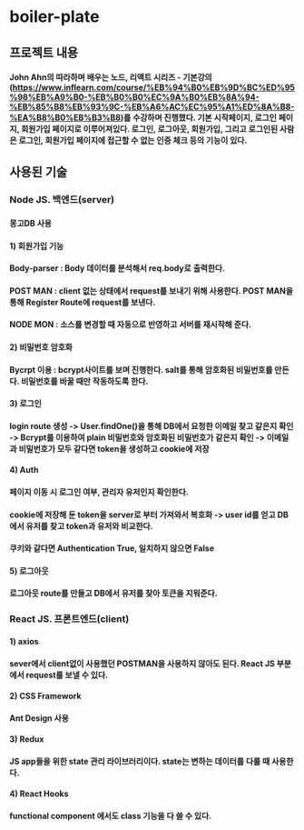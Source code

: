 ﻿# boiler-plate


## 프로젝트 내용
#### John Ahn의 따라하며 배우는 노드, 리액트 시리즈 - 기본강의(https://www.inflearn.com/course/%EB%94%B0%EB%9D%BC%ED%95%98%EB%A9%B0-%EB%B0%B0%EC%9A%B0%EB%8A%94-%EB%85%B8%EB%93%9C-%EB%A6%AC%EC%95%A1%ED%8A%B8-%EA%B8%B0%EB%B3%B8)를 수강하며 진행했다. 기본 시작페이지, 로그인 페이지, 회원가입 페이지로 이루어져있다. 로그인, 로그아웃, 회원가입, 그리고 로그인된 사람은 로그인, 회원가입 페이지에 접근할 수 없는 인증 체크 등의 기능이 있다.


## 사용된 기술
### Node JS. 백엔드(server)
#### 몽고DB 사용
#### 1) 회원가입 기능
####    Body-parser : Body 데이터를 분석해서 req.body로 출력한다.
####    POST MAN : client 없는 상태에서 request를 보내기 위해 사용한다. POST MAN을 통해 Register Route에 request를 보낸다.
####    NODE MON : 소스를 변경할 때 자동으로 반영하고 서버를 재시작해 준다.


#### 2) 비밀번호 암호화
####    Bycrpt 이용 : bcrypt사이트를 보며 진행한다. salt를 통해 암호화된 비밀번호를 만든다. 비밀번호를 바꿀 때만 작동하도록 한다.


#### 3) 로그인
####    login route 생성 -> User.findOne()을 통해 DB에서 요청한 이메일 찾고 같은지 확인 -> Bcrypt를 이용하여 plain 비밀번호와 암호화된 비밀번호가 같은지 확인 -> 이메일과 비밀번호가 모두 같다면 token을 생성하고 cookie에 저장


#### 4) Auth
####    페이지 이동 시 로그인 여부, 관리자 유저인지 확인한다.
####    cookie에 저장해 둔 token을 server로 부터 가져와서 복호화 -> user id를 얻고 DB에서 유저를 찾고 token과 유저와 비교한다.
####    쿠키와 같다면 Authentication True, 일치하지 않으면 False


#### 5) 로그아웃
####    로그아웃 route를 만들고 DB에서 유저를 찾아 토큰을 지워준다.


### React JS. 프론트엔드(client)
#### 1) axios
####    sever에서 client없이 사용했던 POSTMAN을 사용하지 않아도 된다. React JS 부분에서 request를 보낼 수 있다.


#### 2) CSS Framework
####    Ant Design 사용


#### 3) Redux
#### JS app들을 위한 state 관리 라이브러리이다. state는 변하는 데이터를 다룰 때 사용한다.


#### 4) React Hooks
####    functional component 에서도 class 기능을 다 쓸 수 있다.
